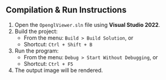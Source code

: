 ## Compilation & Run Instructions

1. Open the `OpenglViewer.sln` file using **Visual Studio 2022**.
2. Build the project:
   - From the menu: `Build > Build Solution`, or
   - Shortcut: `Ctrl + Shift + B`
3. Run the program:
   - From the menu: `Debug > Start Without Debugging`, or
   - Shortcut: `Ctrl + F5`
4. The output image will be rendered.